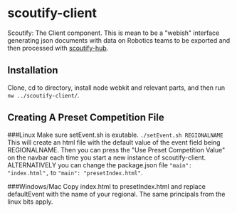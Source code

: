 scoutify-client
===============

Scoutify: The Client component. This is mean to be a "webish" interface generating json documents with data on Robotics teams to be exported and then processed with <a href="https://www.github.com/team461WBI/scoutify-hub">scoutify-hub</a>.

Installation
------------

Clone, cd to directory, install node webkit and relevant parts, and then run `nw ../scoutify-client/`.

Creating A Preset Competition File
----------------------------------

###Linux
Make sure setEvent.sh is exutable.
`./setEvent.sh REGIONALNAME`
This will create an html file with the default value of the event field being REGIONALNAME.
Then you can press the "Use Preset Competition Value" on the navbar each time you start a new instance of scoutify-client.
ALTERNATIVELY you can change the package.json file `"main": "index.html",` to `"main": "presetIndex.html"`.

###Windows/Mac
Copy index.html to presetIndex.html and replace defaultEvent with the name of your regional.
The same principals from the linux bits apply.
